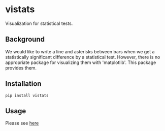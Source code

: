 # vistats
Visualization for statistical tests.

## Background
We would like to 
write a line and asterisks between bars when we get a statistically significant difference by a statistical test. However, there is no appropriate package for visualizing them with 'matplotlib'. This package provides them.

## Installation

```
pip install vistats
```

## Usage
Please see [here](https://github.com/takato86/vistats/blob/main/examples/barplot_example.ipynb)
